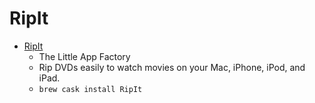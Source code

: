 # RipIt
- [RipIt](http://thelittleappfactory.com/ripit/)
  -  The Little App Factory
  - Rip DVDs easily to watch movies on your Mac, iPhone, iPod, and iPad.
  - `brew cask install RipIt`
